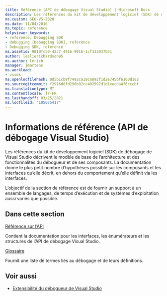 ```yaml
---
title: Référence (API de débogage Visual Studio) | Microsoft Docs
description: Les références du kit de développement logiciel (SDK) de débogage de Visual Studio décrivent le modèle de base de l’architecture et des fonctionnalités du débogueur et de ses composants.
ms.custom: SEO-VS-2020
ms.date: 11/04/2016
ms.topic: reference
helpviewer_keywords:
- reference, Debugging SDK
- debugging [Debugging SDK], reference
- Debugging SDK, reference
ms.assetid: 9810fc50-43c7-4916-9916-1cf333037b51
author: leslierichardson95
ms.author: lerich
manager: jmartens
ms.workload:
- vssdk
ms.openlocfilehash: 0d5b1cb9f7492ca19ca892f1d2e745bf6160d182
ms.sourcegitcommit: f2916d8fd296b92cc402597d1d1eecda4f6cccbf
ms.translationtype: MT
ms.contentlocale: fr-FR
ms.lasthandoff: 03/25/2021
ms.locfileid: "105075417"
---
```

# <a name="reference-visual-studio-debugging-apis"></a>Informations de référence (API de débogage Visual Studio)

Les références du kit de développement logiciel (SDK) de débogage de Visual Studio décrivent le modèle de base de l’architecture et des fonctionnalités du débogueur et de ses composants. La documentation donne le plus petit nombre d’hypothèses possible sur les composants et les interfaces qu’elle décrit, en dehors du comportement qu’elle définit via les interfaces.

L’objectif de la section de référence est de fournir un support à un ensemble de langages, de temps d’exécution et de systèmes d’exploitation aussi variés que possible.

## <a name="in-this-section"></a>Dans cette section

[Référence sur l’API](../../../extensibility/debugger/reference/api-reference-visual-studio-debugging.md)

Contient la documentation pour les interfaces, les énumérateurs et les structures de l’API de débogage Visual Studio.

[Glossaire](../../../extensibility/debugger/reference/visual-studio-debugger-glossary.md)

Fournit une liste de termes liés au débogage et de leurs définitions.

## <a name="see-also"></a>Voir aussi

- [Extensibilité du débogueur de Visual Studio](../../../extensibility/debugger/visual-studio-debugger-extensibility.md)
